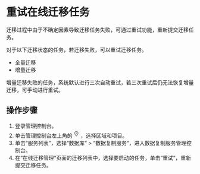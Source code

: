 # 重试在线迁移任务<a name="drs_03_0003"></a>

迁移过程中由于不确定因素导致迁移任务失败，可通过重试功能，重新提交迁移任务。

对于以下迁移状态的任务，若迁移失败，可以重试迁移任务。

-   全量迁移
-   增量迁移

增量迁移失败的任务，系统默认进行三次自动重试，若三次重试后仍无法恢复增量迁移，可手动进行重试。

## 操作步骤<a name="section4298797218435"></a>

1.  登录管理控制台。
2.  单击管理控制台左上角的![](figures/icon-region.png)，选择区域和项目。
3.  单击“服务列表”，选择“数据库“  \>  “数据复制服务“，进入数据复制服务管理控制台。
4.  在“在线迁移管理“页面的迁移列表中，选择要启动的任务，单击“重试“，重新提交迁移任务。

